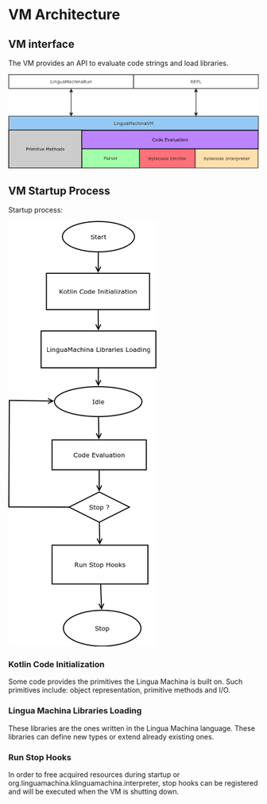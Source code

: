 # VM Architecture

## VM interface

The VM provides an API to evaluate code strings and load libraries.

![VM base architecture](vm-base-architecture-draft.png)

## VM Startup Process

Startup process:

![VM base startup process](vm-base-startup.png)

### Kotlin Code Initialization

Some code provides the primitives the Lingua Machina is built on.
Such primitives include: object representation, primitive methods and I/O.

### Lingua Machina Libraries Loading

These libraries are the ones written in the Lingua Machina language. These libraries can define new types or
extend already existing ones.

### Run Stop Hooks

In order to free acquired resources during startup or org.linguamachina.klinguamachina.interpreter, stop hooks can be registered and will be executed
when the VM is shutting down.
